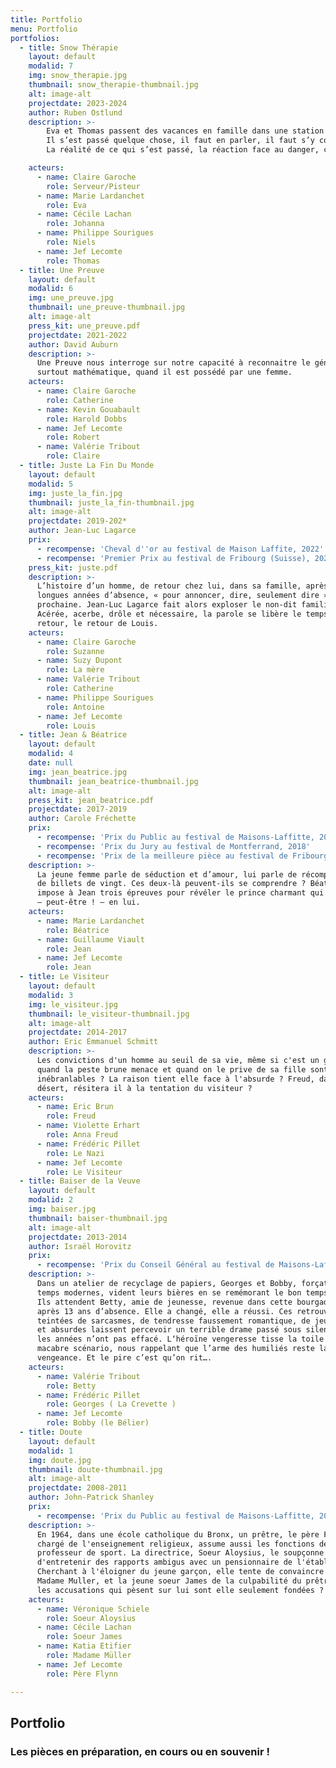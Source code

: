 ```yaml
---
title: Portfolio
menu: Portfolio
portfolios:
  - title: Snow Thérapie
    layout: default
    modalid: 7
    img: snow_therapie.jpg
    thumbnail: snow_therapie-thumbnail.jpg
    alt: image-alt
    projectdate: 2023-2024
    author: Ruben Ostlund
    description: >-
        Eva et Thomas passent des vacances en famille dans une station de ski. Soudain, une avalanche vient perturber ces vacances parfaites.
        Il s’est passé quelque chose, il faut en parler, il faut s’y confronter.
        La réalité de ce qui s’est passé, la réaction face au danger, ce que cela dit de chacun, voilà ce que vient interroger cette pièce. Et aussi, la force de l’amour au sein d’un couple, ce que l’on sait de l’autre et de soi, l’épreuve qui fragilise une relation amoureuse ou peut-être finalement la consolide, ce qui reste important finalement, ce qu’on a envie de sauver malgré tout.

    acteurs:
      - name: Claire Garoche
        role: Serveur/Pisteur
      - name: Marie Lardanchet
        role: Eva
      - name: Cécile Lachan
        role: Johanna
      - name: Philippe Sourigues
        role: Niels
      - name: Jef Lecomte
        role: Thomas
  - title: Une Preuve
    layout: default
    modalid: 6
    img: une_preuve.jpg
    thumbnail: une_preuve-thumbnail.jpg
    alt: image-alt
    press_kit: une_preuve.pdf
    projectdate: 2021-2022
    author: David Auburn
    description: >-
      Une Preuve nous interroge sur notre capacité à reconnaitre le génie,
      surtout mathématique, quand il est possédé par une femme.
    acteurs:
      - name: Claire Garoche
        role: Catherine
      - name: Kevin Gouabault
        role: Harold Dobbs
      - name: Jef Lecomte
        role: Robert
      - name: Valérie Tribout
        role: Claire
  - title: Juste La Fin Du Monde
    layout: default
    modalid: 5
    img: juste_la_fin.jpg
    thumbnail: juste_la_fin-thumbnail.jpg
    alt: image-alt
    projectdate: 2019-202*
    author: Jean-Luc Lagarce
    prix:
      - recompense: 'Cheval d''or au festival de Maison Laffite, 2022'
      - recompense: 'Premier Prix au festival de Fribourg (Suisse), 2021'
    press_kit: juste.pdf
    description: >-
      L’histoire d’un homme, de retour chez lui, dans sa famille, après de
      longues années d’absence, « pour annoncer, dire, seulement dire » sa mort
      prochaine. Jean-Luc Lagarce fait alors exploser le non-dit familial.
      Acérée, acerbe, drôle et nécessaire, la parole se libère le temps d’un
      retour, le retour de Louis.
    acteurs:
      - name: Claire Garoche
        role: Suzanne
      - name: Suzy Dupont
        role: La mère
      - name: Valérie Tribout
        role: Catherine
      - name: Philippe Sourigues
        role: Antoine
      - name: Jef Lecomte
        role: Louis
  - title: Jean & Béatrice
    layout: default
    modalid: 4
    date: null
    img: jean_beatrice.jpg
    thumbnail: jean_beatrice-thumbnail.jpg
    alt: image-alt
    press_kit: jean_beatrice.pdf
    projectdate: 2017-2019
    author: Carole Fréchette
    prix:
      - recompense: 'Prix du Public au festival de Maisons-Laffitte, 2018'
      - recompense: 'Prix du Jury au festival de Montferrand, 2018'
      - recompense: 'Prix de la meilleure pièce au festival de Fribourg, Suisse, 2019'
    description: >-
      La jeune femme parle de séduction et d’amour, lui parle de récompense et
      de billets de vingt. Ces deux-là peuvent-ils se comprendre ? Béatrice
      impose à Jean trois épreuves pour révéler le prince charmant qui sommeille
      – peut-être ! – en lui.
    acteurs:
      - name: Marie Lardanchet
        role: Béatrice
      - name: Guillaume Viault
        role: Jean
      - name: Jef Lecomte
        role: Jean
  - title: Le Visiteur
    layout: default
    modalid: 3
    img: le_visiteur.jpg
    thumbnail: le_visiteur-thumbnail.jpg
    alt: image-alt
    projectdate: 2014-2017
    author: Eric Emmanuel Schmitt
    description: >-
      Les convictions d'un homme au seuil de sa vie, même si c'est un génie,
      quand la peste brune menace et quand on le prive de sa fille sont elles
      inébranlables ? La raison tient elle face à l'absurde ? Freud, dans son
      désert, résitera il à la tentation du visiteur ?
    acteurs:
      - name: Eric Brun
        role: Freud
      - name: Violette Erhart
        role: Anna Freud
      - name: Frédéric Pillet
        role: Le Nazi
      - name: Jef Lecomte
        role: Le Visiteur
  - title: Baiser de la Veuve
    layout: default
    modalid: 2
    img: baiser.jpg
    thumbnail: baiser-thumbnail.jpg
    alt: image-alt
    projectdate: 2013-2014
    author: Israël Horovitz
    prix:
      - recompense: 'Prix du Conseil Général au festival de Maisons-Laffitte, 2014.'
    description: >-
      Dans un atelier de recyclage de papiers, Georges et Bobby, forçats des
      temps modernes, vident leurs bières en se remémorant le bon temps passé.
      Ils attendent Betty, amie de jeunesse, revenue dans cette bourgade reculée
      après 13 ans d’absence. Elle a changé, elle a réussi. Ces retrouvailles
      teintées de sarcasmes, de tendresse faussement romantique, de jeux puérils
      et absurdes laissent percevoir un terrible drame passé sous silence que
      les années n’ont pas effacé. L‘héroïne vengeresse tisse la toile d’un
      macabre scénario, nous rappelant que l’arme des humiliés reste la
      vengeance. Et le pire c’est qu’on rit….
    acteurs:
      - name: Valérie Tribout
        role: Betty
      - name: Frédéric Pillet
        role: Georges ( La Crevette )
      - name: Jef Lecomte
        role: Bobby (le Bélier)
  - title: Doute
    layout: default
    modalid: 1
    img: doute.jpg
    thumbnail: doute-thumbnail.jpg
    alt: image-alt
    projectdate: 2008-2011
    author: John-Patrick Shanley
    prix:
      - recompense: 'Prix du Public au festival de Maisons-Laffitte, 2011'
    description: >-
      En 1964, dans une école catholique du Bronx, un prêtre, le père Flynn,
      chargé de l'enseignement religieux, assume aussi les fonctions de
      professeur de sport. La directrice, Soeur Aloysius, le soupçonne
      d'entretenir des rapports ambigus avec un pensionnaire de l'établissement.
      Cherchant à l'éloigner du jeune garçon, elle tente de convaincre sa mère,
      Madame Muller, et la jeune soeur James de la culpabilité du prêtre. Mais
      les accusations qui pèsent sur lui sont elle seulement fondées ?
    acteurs:
      - name: Véronique Schiele
        role: Soeur Aloysius
      - name: Cécile Lachan
        role: Soeur James
      - name: Katia Etifier
        role: Madame Müller
      - name: Jef Lecomte
        role: Père Flynn

---
```


## Portfolio
### Les pièces en préparation, en cours ou en souvenir !
